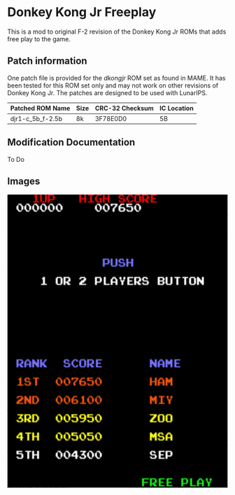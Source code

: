 # Donkey Kong Jr Freeplay
This is a mod to original F-2 revision of the Donkey Kong Jr ROMs that adds free play to the game. 

## Patch information
One patch file is provided for the *dkongjr* ROM set as found in MAME. It has been tested for this ROM set only and may not work on other revisions of Donkey Kong Jr. The patches are designed to be used with LunarIPS. 


| **Patched ROM Name** | **Size** | **CRC-32 Checksum** | **IC Location** |
|----------------------|----------|---------------------|-----------------|
| djr1-c_5b_f-2.5b     |    8k    |       3F78E0D0      |        5B       |

## Modification Documentation
To Do

## Images
![Freeplay](Images/DKJrFreeplayScreenshot.png)
